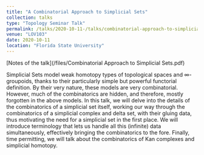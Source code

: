 ```yaml
---
title: "A Combinatorial Approach to Simplicial Sets"
collection: talks
type: "Topology Seminar Talk"
permalink: /talks/2020-10-11-/talks/combinatorial-approach-to-simplicial-sets
venue: "LOV103"
date: 2020-10-11
location: "Florida State University"
---
```


[Notes of the talk](/files/Combinatorial Approach to Simplicial Sets.pdf)

Simplicial Sets model weak homotopy types of topological spaces and ∞-groupoids, thanks to their particularly simple but powerful functorial definition. By their very nature, these models are very combinatorial. However, much of the combinatorics are hidden, and therefore, mostly forgotten in the above models. In this talk, we will delve into the details of the combinatorics of a simplicial set itself, working our way through the combinatorics of a simplicial complex and delta set, with their gluing data, thus motivating the need for a simplicial set in the first place. We will introduce terminology that lets us handle all this (infinite) data simultaneously, effectively bringing the combinatorics to the fore. Finally, time permitting, we will talk about the combinatorics of Kan complexes and simplicial homotopy.
